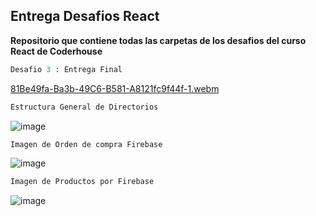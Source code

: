 ## Entrega Desafios React

**Repositorio que contiene todas las carpetas de los desafios del curso React de Coderhouse**

```python
Desafio 3 : Entrega Final
```

[81Be49fa-Ba3b-49C6-B581-A8121fc9f44f-1.webm](https://github.com/user-attachments/assets/08245bd7-2a9b-4df6-85e3-013063b47198)

```python
Estructura General de Directorios
```

![image](https://github.com/user-attachments/assets/d3c4c95b-30fb-4430-abc4-fa98de8b5ebb)

```python
Imagen de Orden de compra Firebase
```

![image](https://github.com/user-attachments/assets/2f0db3a0-42ba-4b82-867e-d51e6ad5ca2f)

```python
Imagen de Productos por Firebase
```

![image](https://github.com/user-attachments/assets/fa165d3f-d219-4b49-9871-31cb9f0d3ddd)

